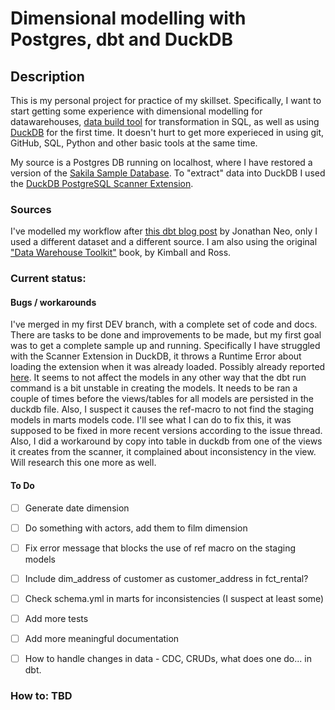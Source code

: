 # Dimensional modelling with Postgres, dbt and DuckDB


## Description

This is my personal project for practice of my skillset. Specifically, I want to start getting some experience with dimensional modelling for datawarehouses, [data build tool](https://docs.getdbt.com/) for transformation in SQL, as well as using [DuckDB](https://duckdb.org/) for the first time. It doesn't hurt to get more experieced in using git, GitHub, SQL, Python and other basic tools at the same time.   

My source is a Postgres DB running on localhost, where I have restored a version of the [Sakila Sample Database](https://dev.mysql.com/doc/sakila/en/). To "extract" data into DuckDB I used the [DuckDB PostgreSQL Scanner Extension](https://duckdb.org/2022/09/30/postgres-scanner). 

### Sources

I've modelled my workflow after [this dbt blog post](https://docs.getdbt.com/blog/kimball-dimensional-model) by Jonathan Neo, only I used a different dataset and a different source. I am also using the original ["Data Warehouse Toolkit"](https://www.goodreads.com/book/show/748203.The_Data_Warehouse_Toolkit) book, by Kimball and Ross. 

### Current status:

#### Bugs / workarounds
I've merged in my first DEV branch, with a complete set of code and docs. There are tasks to be done and improvements to be made, but my first goal was to get a complete sample up and running. 
Specifically I have struggled with the Scanner Extension in DuckDB, it throws a Runtime Error about loading the extension when it was already loaded. Possibly already reported [here](https://github.com/duckdb/dbt-duckdb/issues/179). It seems to not affect the models in any other way that the dbt run command is a bit unstable in creating the models. It needs to be ran a couple of times before the views/tables for all models are persisted in the duckdb file. Also, I suspect it causes the ref-macro to not find the staging models in marts models code. I'll see what I can do to fix this, it was supposed to be fixed in more recent versions according to the issue thread. Also, I did a workaround by copy into table in duckdb from one of the views it creates from the scanner, it complained about inconsistency in the view. Will research this one more as well.  

#### To Do

- [ ] Generate date dimension
- [ ] Do something with actors, add them to film dimension
- [ ] Fix error message that blocks the use of ref macro on the staging models
- [ ] Include dim_address of customer as customer_address in fct_rental?
- [ ] Check schema.yml in marts for inconsistencies (I suspect at least some)
- [ ] Add more tests
- [ ] Add more meaningful documentation
- [ ] How to handle changes in data - CDC, CRUDs, what does one do... in dbt.



### How to: TBD

